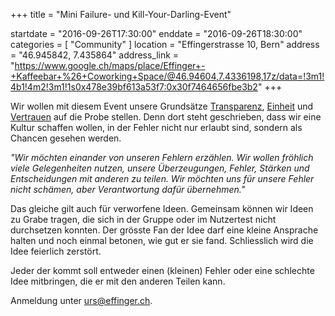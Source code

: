 +++
title = "Mini Failure- und Kill-Your-Darling-Event"

startdate = "2016-09-26T17:30:00"
enddate = "2016-09-26T18:30:00"
categories = [ "Community" ]
location = "Effingerstrasse 10, Bern"
address = "46.945842, 7.435864"
address_link = "https://www.google.ch/maps/place/Effinger+-+Kaffeebar+%26+Coworking+Space/@46.94604,7.4336198,17z/data=!3m1!4b1!4m2!3m1!1s0x478e39bf613a53f7:0x30f7464656fbe3b2"
+++

Wir wollen mit diesem Event unsere Grundsätze [Transparenz](/grundsaetze/transparenz/), [Einheit](/grundsaetze/einheit/) und [Vertrauen](/grundsaetze/vertrauen/) auf die Probe stellen. Denn dort steht geschrieben, dass wir eine Kultur schaffen wollen, in der Fehler nicht nur erlaubt sind, sondern als Chancen gesehen werden.

*"Wir möchten einander von unseren Fehlern erzählen. Wir wollen fröhlich viele Gelegenheiten nutzen, unsere Überzeugungen, Fehler, Stärken und Entscheidungen mit anderen zu teilen. Wir möchten uns für unsere Fehler nicht schämen, aber Verantwortung dafür übernehmen."*

Das gleiche gilt auch für verworfene Ideen. Gemeinsam können wir Ideen zu Grabe tragen, die sich in der Gruppe oder im Nutzertest nicht durchsetzen konnten. Der grösste Fan der Idee darf eine kleine Ansprache halten und noch einmal betonen, wie gut er sie fand. Schliesslich wird die Idee feierlich zerstört.

Jeder der kommt soll entweder einen (kleinen) Fehler oder eine schlechte Idee mitbringen, die er mit den anderen Teilen kann.

Anmeldung unter [urs@effinger.ch](mailto:urs@effinger.ch).

